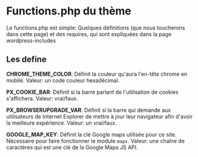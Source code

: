 # Functions.php du thème #

Le functions.php est simple: Quelques définitions (que nous toucherons dans cette page) et des requires, qui sont expliquées dans la page wordpress-includes

## Les define ##

**CHROME_THEME_COLOR**: Définit la couleur qu'aura l'en-tête chrome en mobile. Valeur: un code couleur hexadécimal.

**PX_COOKIE_BAR**: Définit si la barre parlant de l'utilisation de cookies s'affichera. Valeur: vrai/faux.

**PX_BROWSERUPGRADE_VAR**: Définit si la barre qui demande aux utilisateurs de Internet Explorer de mettre à jour leur navigateur afin d'avoir la meilleure expérience. Valeur: un vrai/faux.

**GOOGLE_MAP_KEY**: Définit la clé Google maps utilisée pour ce site. Nécessaire pour faire fonctionner le module `maps`. Valeur: une chaîne de caractères qui est une clé de la Google Maps JS API.